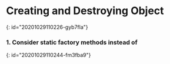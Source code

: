 # Creating and Destroying Object
{: id="20201029110226-gyb7fla"}

### 1. Consider static factory methods instead of
{: id="20201029110244-fm3fba9"}
